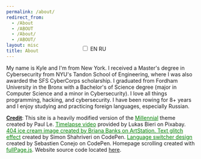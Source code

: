 ```yaml
---
permalink: /about/
redirect_from:
  - /About
  - /ABOUT
  - /About/
  - /ABOUT/
layout: misc
title: About
---
```


<style>
@media screen and (min-width: 1400px) {
	.language-switcher {	
		float: right;
		margin-right: -200px; 
		margin-top: -50px;
	}
}

@media screen and (max-width: 1000px) {
	.language-switcher {	
		position: absolute;
		margin-left: 200px;
		transform: translateY(-53px);
	}
}
</style>

<label class="language-switcher">
	<input id="checkbox" type="checkbox" onclick="var x = document.getElementById(&quot;checkbox&quot;).checked;if(x == true){var w = document.getElementsByTagName(&quot;h1&quot;)[0];w.textContent=&quot;Обо Мне&quot;;var y = document.getElementsByTagName(&quot;p&quot;)[1];y.textContent=&quot;Меня зовут Кайл и я из Нью-Йорка. Я получил степень магистра кибербезопасности в инженерной школе Тандон при Нью-Йоркском университете, где я был получателем стипендии SFS CyberCorp. Я окончил Фордхэмский университет в Бронксе со степенью бакалавра наук в области компьютерных наук со специализацией в области кибербезопасности. Я занимаюсь академической греблей более 8 лет и мне нравится изучать и практиковать иностранные языки, особенно русский.&quot;;var z = document.getElementsByTagName(&quot;p&quot;)[2];z.innerHTML=&quot;<b><ins>Титры</b></ins>: Этот сайт представляет собой сильно модифицированную версию темы <a target=&apos;_blank&apos; rel=&apos;noopener noreferrer&apos; href=&apos;https://github.com/LeNPaul/Millennial&apos; style=&apos;color: green;&apos;>Millennial</a>, созданную Paul Le. <a target=&apos;_blank&apos; rel=&apos;noopener noreferrer&apos; href=&apos;https://pixabay.com/videos/dubrovnik-sunset-sea-city-12866/&apos; style=&apos;color: green;&apos;>Видео с интервальной съемкой</a> предоставлено Lukas Bieri на Pixabay. <a target=&apos;_blank&apos; rel=&apos;noopener noreferrer&apos; href=&apos;https://www.artstation.com/artwork/VdQylR&apos; style=&apos;color: green;&apos;>404 изображение мороженого</a>, созданное Briana Banks на ArtStation. <a target=&apos;_blank&apos; rel=&apos;noopener noreferrer&apos; href=&apos;https://codepen.io/hi-im-si/pen/oXyqjG&apos; style=&apos;color: green;&apos;>Эффект текстового глюка</a>, созданный Саймоном Шахривери на CodePen. <a target=&apos;_blank&apos; rel=&apos;noopener noreferrer&apos; href=&apos;https://codepen.io/sebconejo/pen/oaraoR&apos; style=&apos;color: green;&apos;>Дизайн переключателя языка</a>, созданный Sebastien Conejo на CodePen. Прокрутка домашней страницы, созданная с помощью <a target=&apos;_blank&apos; rel=&apos;noopener noreferrer&apos; href=&apos;https://alvarotrigo.com/fullPage/&apos; style=&apos;color: green;&apos;>fullPage.js</a>. Исходный код сайта находится <a target=&apos;_blank&apos; rel=&apos;noopener noreferrer&apos; href=&apos;https://github.com/kyletimmermans/kyletimmermans.github.io&apos;>здесь</a>.&quot;;}else{var c = document.getElementsByTagName(&quot;h1&quot;)[0];c.textContent=&quot;About&quot;;var a = document.getElementsByTagName(&quot;p&quot;)[1];a.textContent=&quot;Мy name is Kyle and I'm from New York. I received a Master&apos;s degree in Cybersecurity from NYU&apos;s Tandon School of Engineering, where I was also awarded the SFS CyberCorps scholarship. I graduated from Fordham University in the Bronx with a Bachelor&apos;s of Science degree (major in Computer Science and a minor in Cybersecurity). I love all things programming, hacking, and cybersecurity. I have been rowing for 8+ years and I enjoy studying and practicing foreign languages, especially Russian.&quot;;var b = document.getElementsByTagName(&quot;p&quot;)[2];b.innerHTML=&quot;<b><ins>Credit</b></ins>: This site is a heavily modified version of the <a target=&apos;_blank&apos; rel=&apos;noopener noreferrer&apos; href=&apos;https://github.com/LeNPaul/Millennial&apos; style=&apos;color: green;&apos;>Millennial</a> theme created by Paul Le. <a target=&apos;_blank&apos; rel=&apos;noopener noreferrer&apos; href=&apos;https://pixabay.com/videos/dubrovnik-sunset-sea-city-12866/&apos; style=&apos;color: green;&apos;>Timelapse video</a> provided by Lukas Bieri on Pixabay. <a target=&apos;_blank&apos; rel=&apos;noopener noreferrer&apos; href=&apos;https://www.artstation.com/artwork/VdQylR&apos; style=&apos;color: green;&apos;>404 ice cream image</a> created by Briana Banks on ArtStation. <a target=&apos;_blank&apos; rel=&apos;noopener noreferrer&apos; href=&apos;https://codepen.io/hi-im-si/pen/oXyqjG&apos; style=&apos;color: green;&apos;>Text glitch effect</a> created by Simon Shahriveri on CodePen. <a target=&apos;_blank&apos; rel=&apos;noopener noreferrer&apos; href=&apos;https://codepen.io/sebconejo/pen/oaraoR&apos; style=&apos;color: green;&apos;>Language switcher design</a> created by Sebastien Conejo on CodePen. Homepage scrolling created with <a target=&apos;_blank&apos; rel=&apos;noopener noreferrer&apos; href=&apos;https://alvarotrigo.com/fullPage/&apos; style=&apos;color: green;&apos;>fullPage.js</a>. Website source code located <a target=&apos;_blank&apos; rel=&apos;noopener noreferrer&apos; href=&apos;https://github.com/kyletimmermans/kyletimmermans.github.io&apos;>here</a>.&quot;;}">
	<span class="slider round"></span>
	<span class="select-en">EN</span>
	<span class="select-ru">RU</span>
</label>

Мy name is Kyle and I'm from New York. I received a Master's degree in Cybersecurity from NYU's Tandon School of Engineering, where I was also awarded the SFS CyberCorps scholarship. I graduated from Fordham University in the Bronx with a Bachelor's of Science degree (major in Computer Science and a minor in Cybersecurity). I love all things programming, hacking, and cybersecurity. I have been rowing for 8+ years and I enjoy studying and practicing foreign languages, especially Russian. 

**<ins>Credit</ins>**: This site is a heavily modified version of the <a target="_blank" rel="noopener noreferrer" href="https://github.com/LeNPaul/Millennial" style="color: green">Millennial</a> theme created by Paul Le. <a target="_blank" rel="noopener noreferrer" href="https://pixabay.com/videos/dubrovnik-sunset-sea-city-12866/" style="color: green;">Timelapse video</a> provided by Lukas Bieri on Pixabay. <a target="_blank" rel="noopener noreferrer" href="https://www.artstation.com/artwork/VdQylR" style="color: green;">404 ice cream image created by Briana Banks on ArtStation. <a target="_blank" rel="noopener noreferrer" href="https://codepen.io/hi-im-si/pen/oXyqjG" style="color: green;">Text glitch effect</a> created by Simon Shahriveri on CodePen. <a target="_blank" rel="noopener noreferrer" href="https://codepen.io/sebconejo/pen/oaraoR" style="color: green;">Language switcher design</a> created by Sebastien Conejo on CodePen. Homepage scrolling created with <a target="_blank" rel="noopener noreferrer" href="https://alvarotrigo.com/fullPage/" style="color: green;">fullPage.js</a>. Website source code located <a target="_blank" rel="noopener noreferrer" href="https://github.com/kyletimmermans/kyletimmermans.github.io">here</a>.
